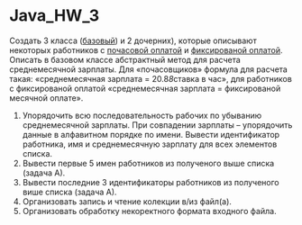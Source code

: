 # Java_HW_3
Создать 3 класса ([базовый](https://github.com/Nyumiro/Java-FA/blob/main/3/src/employees/Employee.java)) и 2 дочерних), которые описывают некоторых работников с [почасовой оплатой](https://github.com/Nyumiro/Java-FA/blob/main/3/src/employees/Cleaner.java) и [фиксированой оплатой](https://github.com/Nyumiro/Java-FA/blob/main/3/src/employees/Manager.java).
Описать в базовом классе абстрактный метод для расчета среднемесячной зарплаты.
Для «почасовщиков» формула для расчета такая: «среднемесячная зарплата = 20.8*8*ставка в час»,
для работников с фиксированой оплатой «среднемесячная зарплата = фиксированой месячной оплате».
1. Упорядочить всю последовательность рабочих по убыванию среднемесячной зарплаты.
При совпадении зарплаты – упорядочить данные в алфавитном порядке по имени. Вывести идентификатор работника,
имя и среднемесячную зарплату для всех элементов списка.
2. Вывести первые 5 имен работников из полученого выше списка (задача А).
3. Вывести последние 3 идентификаторы работников из полученого више списка (задача А).
4. Организовать запись и чтение колекции в/из файл(а).
5. Организовать обработку некоректного формата входного файла.
